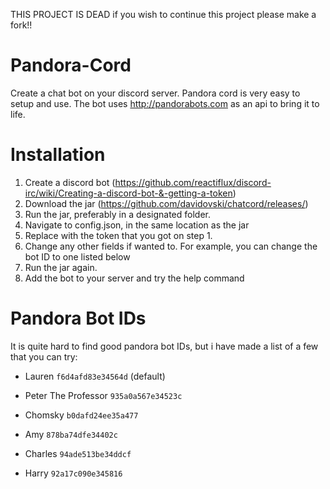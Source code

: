 THIS PROJECT IS DEAD if you wish to continue this project please make a fork!!

# Pandora-Cord
Create a chat bot on your discord server. Pandora cord is very easy to setup and use. The bot uses http://pandorabots.com as an api to bring it to life. 

# Installation

1. Create a discord bot (https://github.com/reactiflux/discord-irc/wiki/Creating-a-discord-bot-&-getting-a-token)
2. Download the jar (https://github.com/davidovski/chatcord/releases/)
3. Run the jar, preferably in a designated folder.
4. Navigate to config.json, in the same location as the jar
5. Replace <enter your bots token> with the token that you got on step 1.
6. Change any other fields if wanted to. For example, you can change the bot ID to one listed below
7. Run the jar again.
8. Add the bot to your server and try the help command

# Pandora Bot IDs

It is quite hard to find good pandora bot IDs, but i have made a list of a few that you can try:

- Lauren  `f6d4afd83e34564d` (default)

- Peter The Professor  `935a0a567e34523c`

- Chomsky  `b0dafd24ee35a477`

- Amy `878ba74dfe34402c`

- Charles `94ade513be34ddcf`

- Harry `92a17c090e345816`
